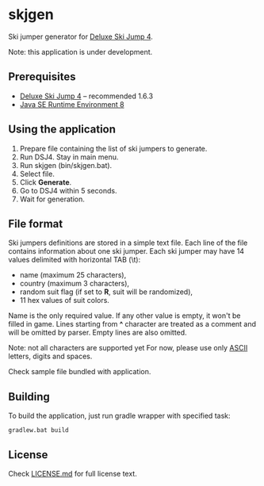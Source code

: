 # skjgen

Ski jumper generator for [Deluxe Ski Jump 4](http://www.mediamond.fi/dsj4/).

Note: this application is under development.

## Prerequisites

* [Deluxe Ski Jump 4](http://mediamond.fi/dsj4) – recommended 1.6.3
* [Java SE Runtime Environment 8](http://www.oracle.com/technetwork/java/javase/downloads/jre8-downloads-2133155.html)

## Using the application

1. Prepare file containing the list of ski jumpers to generate.
2. Run DSJ4. Stay in main menu.
3. Run skjgen (bin/skjgen.bat).
4. Select file.
5. Click **Generate**.
6. Go to DSJ4 within 5 seconds.
7. Wait for generation.

## File format

Ski jumpers definitions are stored in a simple text file. Each line of the file contains information about one ski jumper. Each ski jumper may have 14 values delimited with horizontal TAB (\t):
* name (maximum 25 characters),
* country (maximum 3 characters),
* random suit flag (if set to **R**, suit will be randomized),
* 11 hex values of suit colors.

Name is the only required value. If any other value is empty, it won't be filled in game. Lines starting from **^** character are treated as a comment and will be omitted by parser. Empty lines are also omitted.

Note: not all characters are supported yet For now, please use only [ASCII](http://www.asciitable.com/) letters, digits and spaces.

Check sample file bundled with application.

## Building

To build the application, just run gradle wrapper with specified task:

````
gradlew.bat build
````

## License

Check [LICENSE.md](LICENSE.md) for full license text.